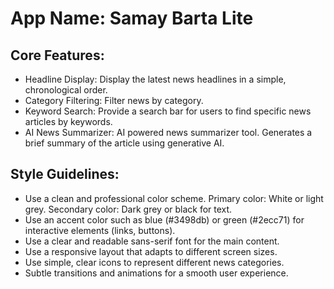 # **App Name**: Samay Barta Lite

## Core Features:

- Headline Display: Display the latest news headlines in a simple, chronological order.
- Category Filtering: Filter news by category.
- Keyword Search: Provide a search bar for users to find specific news articles by keywords.
- AI News Summarizer: AI powered news summarizer tool. Generates a brief summary of the article using generative AI.

## Style Guidelines:

- Use a clean and professional color scheme. Primary color: White or light grey. Secondary color: Dark grey or black for text.
- Use an accent color such as blue (#3498db) or green (#2ecc71) for interactive elements (links, buttons).
- Use a clear and readable sans-serif font for the main content.
- Use a responsive layout that adapts to different screen sizes.
- Use simple, clear icons to represent different news categories.
- Subtle transitions and animations for a smooth user experience.